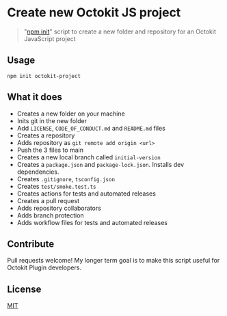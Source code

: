 # Create new Octokit JS project

> "[npm init](https://docs.npmjs.com/cli/v7/commands/npm-init)" script to create a new folder and repository for an Octokit JavaScript project

## Usage

```shell
npm init octokit-project
```

## What it does

- Creates a new folder on your machine
- Inits git in the new folder
- Add `LICENSE`, `CODE_OF_CONDUCT.md` and `README.md` files
- Creates a repository
- Adds repository as `git remote add origin <url>`
- Push the 3 files to main
- Creates a new local branch called `initial-version`
- Creates a `package.json` and `package-lock.json`. Installs dev dependencies.
- Creates `.gitignore`, `tsconfig.json`
- Creates `test/smoke.test.ts`
- Creates actions for tests and automated releases
- Creates a pull request
- Adds repository collaborators
- Adds branch protection
- Adds workflow files for tests and automated releases

## Contribute

Pull requests welcome! My longer term goal is to make this script useful for Octokit Plugin developers.

## License

[MIT](LICENSE)
